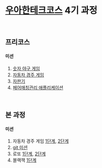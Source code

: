 # [우아한테크코스](https://woowacourse.github.io) 4기 과정
<br>

## 프리코스 

#### 미션 
1. [숫자 야구 게임](https://github.com/seong-wooo/java-baseball-precourse/tree/seongwoo)
2. [자동차 경주 게임](https://github.com/seong-wooo/java-racingcar-precourse/tree/seongwoo)
3. [자판기](https://github.com/seong-wooo/java-vendingmachine-precourse/tree/seongwoo)
4. [페어매칭관리 애플리케이션](https://github.com/seong-wooo/java-pairmatching-precourse/tree/seongwoo)
<br>

## 본 과정

#### 미션
1. 자동차 경주 게임 [1단계](https://github.com/woowacourse/java-racingcar/pull/272), [2단계](https://github.com/woowacourse/java-racingcar/pull/347)
2. [git 미션](https://github.com/seong-wooo/git-mission)
3. 로또 [1단계](https://github.com/seong-wooo/java-lotto/tree/step1), [2단계](https://github.com/woowacourse/java-lotto/pull/422)
4. 블랙잭 [1단계](https://github.com/woowacourse/java-blackjack/pull/238)
